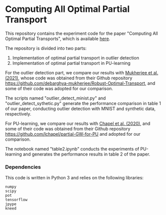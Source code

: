 # Computing All Optimal Partial Transport

This repository contains the experiment code for the paper "Computing All Optimal Partial Transports", which is available [here](https://openreview.net/forum?id=gwcQajoXNF).

The repository is divided into two parts:
<ol>
    <li>Implementation of optimal partial transport in outlier detection</li>
    <li>Implementation of optimal partial transport in PU-learning</li>
</ol>

For the outlier detection part, we compare our results with [Mukherjee et al. (2021)](https://arxiv.org/abs/2012.07363), whose code was obtained from their Github repository https://github.com/debarghya-mukherjee/Robust-Optimal-Transport, and some of their code was adopted for our comparison.

The scripts named "outlier_detect_minist.py" and "outlier_detect_sythetic.py" generate the performance comparison in table 1 of our paper, conducting outlier detection with MNIST and synthetic data, respectively.

For PU-learning, we compare our results with [Chapel et al. (2020)](https://arxiv.org/abs/2002.08276), and some of their code was obtained from their Github repository https://github.com/lchapel/partial-GW-for-PU and adopted for our comparison.

The notebook named "table2.ipynb" conducts the experiments of PU-learning and generates the performance results in table 2 of the paper.

### Dependencies

This code is written in Python 3 and relies on the following libraries:
```
numpy
scipy
pot
tensorflow
jpype
kneed
```